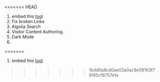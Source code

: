 <<<<<<< HEAD
1.    embed this [tool](https://bgoonz.github.io/html-2-md-converter/)
2.    Fix broken Links
3.    Algolia Search
4.    Visitor Content Authoring.
5.    Dark Mode
6.    

=======
1.  embed this [tool](https://bgoonz.github.io/html-2-md-converter/)
>>>>>>> 1bdd0a8cd0ae03a0ac8e58163f76f45cf8757e1a
